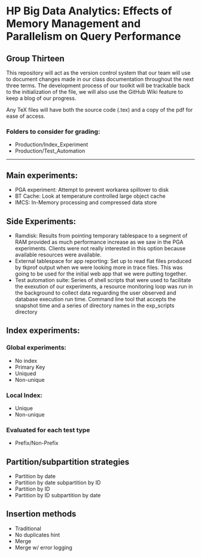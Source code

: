 <h1>HP Big Data Analytics: Effects of Memory Management and Parallelism on Query Performance</h1>

<h2>Group Thirteen</h2>

This repository will act as the version control system that our team will use to document changes made in our class documentation
throughout the next three terms. The development process of our toolkit will be trackable back to the initialization of the file,
we will also use the GitHub Wiki feature to keep a blog of our progress.

Any TeX files will have both the source code (.tex) and a copy of the pdf for ease of access.

<h3>Folders to consider for grading:</h3>
<ul>
	<li>Production/Index_Experiment</li>
	<li>Production/Test_Automation</li>
</ul>

----------------------------------------------------------------------------------------------------------------------------------------


<h2>Main experiments:</h2>
<ul>
	<li> PGA experiment: Attempt to prevent workarea spillover to disk</li>
	<li> BT Cache: Look at temperature controlled large object cache</li>
	<li> IMCS: In-Memory processing and compressed data store</li>
</ul>

<h2>Side Experiments:</h2>
<ul>
	<li>Ramdisk: Results from pointing temporary tablespace to a segment of RAM provided as much performance increase as we saw in the PGA experiments. Clients were not really interested in this option because available resources were available.</li>
	<li>External tablespace for app reporting: Set up to read flat files produced by tkprof output when we were looking more in trace files. This was going to be used for the initial web app that we were putting together.</li>
	<li>Test automation suite: Series of shell scripts that were used to facilitate the exexution of our experiments, a resource monitoring loop was run in the background to collect data reguarding the user observed and database execution run time. Command line tool that accepts the snapshot time and a series of directory names in the exp_scripts directory</li>
</ul>

<h2>Index experiments:</h2>
<h3>Global experiments:</h3>
<ul>
	<li>No index</li>
	<li>Primary Key</li>
	<li>Uniqued</li>
	<li>Non-unique</li>
</ul>
	
<h3>Local Index:</h3>
<ul>
	<li>Unique</li>
	<li>Non-unique</li>
</ul>

<h3>Evaluated for each test type</h3>
<ul>
	<li>Prefix/Non-Prefix</li>
</ul>
	
<h2>Partition/subpartition strategies</h2>
<ul>
	<li>Partition by date</li>
	<li>Partition by date subpartition by ID</li>
	<li>Partition by ID</li>
	<li>Partition by ID subpartition by date</li>
</ul>

<h2>Insertion methods</h2>
<ul>
	<li>Traditional</li>
	<li>No duplicates hint</li>
	<li>Merge</li>
	<li>Merge w/ error logging</li>
</ul>	
